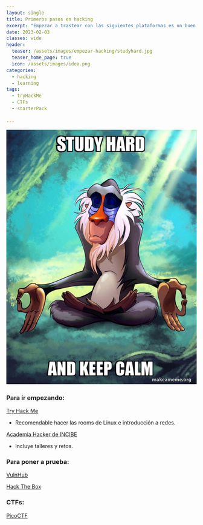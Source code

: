```yaml
---
layout: single
title: Primeros pasos en hacking
excerpt: "Empezar a trastear con las siguientes plataformas es un buen inicio hacking"
date: 2023-02-03
classes: wide
header:
  teaser: /assets/images/empezar-hacking/studyhard.jpg
  teaser_home_page: true
  icon: /assets/images/idea.png
categories:
  - hacking
  - learning
tags:  
  - tryHackMe
  - CTFs
  - starterPack
 
---
```


![](/assets/images/empezar-hacking/studyhard.jpg)

### Para ir empezando: 

[Try Hack Me](https://tryhackme.com)
  * Recomendable hacer las rooms de Linux e introducción a redes. 

[Academia Hacker de INCIBE](https://www.incibe.es/academiahacker)
  * Incluye talleres y retos.

### Para poner a prueba:

[VulnHub](https://www.vulnhub.com)

[Hack The Box](https://www.hackthebox.com)

### CTFs: 

[PicoCTF](https://picoctf.org)
